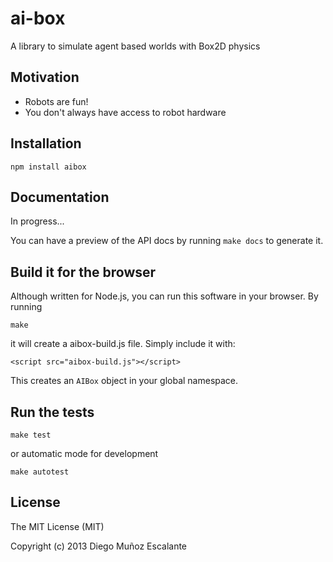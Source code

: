 ai-box
======

A library to simulate agent based worlds with Box2D physics


## Motivation
- Robots are fun!
- You don't always have access to robot hardware

## Installation

    npm install aibox

## Documentation
In progress...

You can have a preview of the API docs by running `make docs` to generate it.

## Build it for the browser
Although written for Node.js, you can run this software in your browser. By running

    make

it will create a aibox-build.js file. Simply include it with:

    <script src="aibox-build.js"></script>

This creates an `AIBox` object in your global namespace.


## Run the tests

    make test

or automatic mode for development

    make autotest


## License
The MIT License (MIT)

Copyright (c) 2013 Diego Muñoz Escalante


